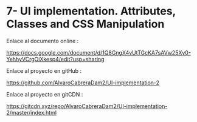 # 7- UI implementation. Attributes, Classes and CSS Manipulation
 
 Enlace al documento online :
 
 https://docs.google.com/document/d/1Q8GngX4vUtTGcKA7sAVw25Xy0-YehhyVCrgOiXkesp4/edit?usp=sharing

 Enlace al proyecto en gitHub :
 
 https://github.com/AlvaroCabreraDam2/UI-implementation-2

 Enlace al proyecto en gitCDN :
 
 https://gitcdn.xyz/repo/AlvaroCabreraDam2/UI-implementation-2/master/index.html

